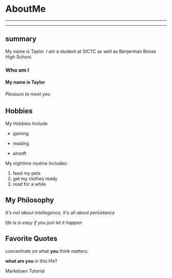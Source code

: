 # AboutMe
---
---
## summary

My name is Taylor. I am a student at SICTC as well as Benjerman Bosse High School.
### Who am I
#### My name is Taylor
###### Pleasure to meet you

Hobbies
-

My Hobbies Include

- gaming
+ reading
* airsoft

My nightime routine includes:

1. feed my pets
2. get my clothes ready
3. read for a while

## My Philosophy

*It's not about intellegence, it's all about persistance*

_life is is easy if you just let it happen_

## Favorite Quotes

concentrate on what **you** think matters.

__what are you__ in this life?

Markdown Tutorial
